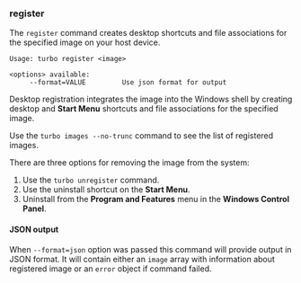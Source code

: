 ### register

The `register` command creates desktop shortcuts and file associations for the specified image on your host device.

```
Usage: turbo register <image>

<options> available:
     --format=VALUE         Use json format for output
```

Desktop registration integrates the image into the Windows shell by creating desktop and **Start Menu** shortcuts and file associations for the specified image.

Use the `turbo images --no-trunc` command to see the list of registered images.

There are three options for removing the image from the system:

1. Use the `turbo unregister` command.
1. Use the uninstall shortcut on the **Start Menu**.
1. Uninstall from the **Program and Features** menu in the **Windows Control Panel**.

#### JSON output

When `--format=json` option was passed this command will provide output in JSON format. It will contain either an `image` array with information about registered image or an `error` object if command failed.